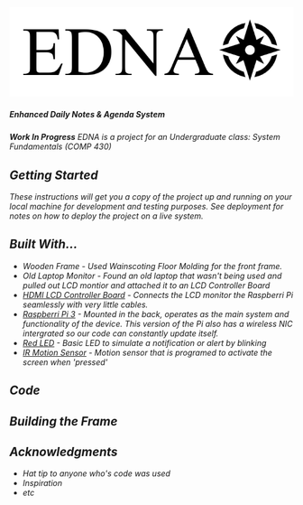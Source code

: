 ![Title](EDNA_Logo.PNG)
##### <i>Enhanced Daily Notes & Agenda System
___Work In Progress___
EDNA is a project for an Undergraduate class: System Fundamentals (COMP 430)

## Getting Started

These instructions will get you a copy of the project up and running on your local machine for development and testing purposes. See deployment for notes on how to deploy the project on a live system.


## Built With...
* Wooden Frame - Used Wainscoting Floor Molding for the front frame.
* Old Laptop Monitor - Found an old laptop that wasn't being used and pulled out LCD montior and attached it to an LCD Controller Board
* [HDMI LCD Controller Board](https://www.amazon.com/gp/product/B01NGZHVGA/ref=oh_aui_detailpage_o00_s00?ie=UTF8&psc=1) - Connects the LCD monitor the Raspberri Pi seamlessly with very little cables.
* [Raspberri Pi 3](https://www.raspberrypi.org/products/raspberry-pi-3-model-b/) - Mounted in the back, operates as the main system and functionality of the device. This version of the Pi also has a wireless NIC intergrated so our code can constantly update itself. 
* [Red LED]() - Basic LED to simulate a notification or alert by blinking
* [IR Motion Sensor]() - Motion sensor that is programed to activate the screen when 'pressed'

## Code


## Building the Frame


## Acknowledgments

* Hat tip to anyone who's code was used
* Inspiration
* etc
